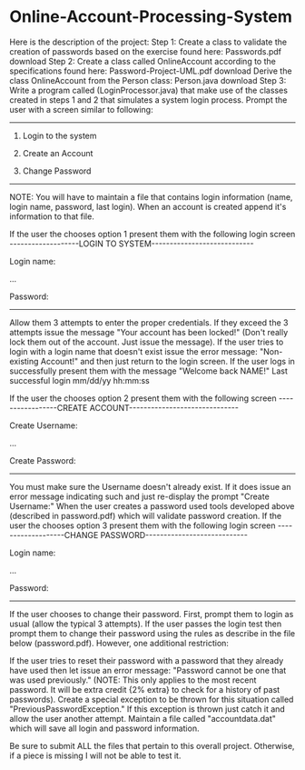 # Online-Account-Processing-System
Here is the description of the project:
Step 1:
Create a class to validate the creation of passwords based on the exercise found here:  Passwords.pdf download
Step 2:
Create a class called OnlineAccount according to the specifications found here:  Password-Project-UML.pdf download
Derive the class OnlineAccount from the Person class: Person.java download
Step 3:
Write a program called (LoginProcessor.java) that make use of the classes created in steps 1 and 2  that simulates a system login process. Prompt the user with a screen similar to following:

--------------------------------

1. Login to the system

2. Create an Account

3. Change Password

-------------------------------

NOTE: You will have to maintain a file that contains login information (name, login name, password, last login). When an account is created append it's information to that file.

If the user the chooses option 1 present them with the following login screen
-------------------LOGIN TO SYSTEM----------------------------

Login name:

...

Password:

-------------------------------------------------------------------

Allow them 3 attempts to enter the proper credentials. If they exceed the 3 attempts issue the message "Your account has been locked!" (Don't really lock them out of the account. Just issue the message).
If the user tries to login with a login name that doesn't exist issue the error message: "Non-existing Account!" and then just return to the login screen.
If the user logs in successfully present them with the message "Welcome back NAME!" Last successful login mm/dd/yy hh:mm:ss
 

If the user the chooses option 2 present them with the following screen
-----------------CREATE ACCOUNT------------------------------

Create Username:

...

Create Password:

---------------------------------------------------------------------

You must make sure the Username doesn't already exist. If it does issue an error message indicating such and just re-display the prompt "Create Username:"
When the user creates a password used tools developed above (described in password.pdf) which will validate password creation.
If the user the chooses option 3 present them with the following login screen
-------------------CHANGE PASSWORD----------------------------

Login name:

...

Password:

---------------------------------------------------------------------

If the user chooses to change their password. First, prompt them to login as usual (allow the typical 3 attempts).
If the user passes the login test then prompt them to change their password using the rules as describe in the file below (password.pdf). However, one additional restriction:

If the user tries to reset their password with a password that they already have used then let issue an error message: "Password cannot be one that was used previously." (NOTE: This only applies to the most recent password. It will be extra credit {2% extra} to check for a history of past passwords). Create a special exception to be thrown for this situation called "PreviousPasswordException." If this exception is thrown just catch it and allow the user another attempt.
Maintain a  file called "accountdata.dat" which will save all login and password information.

 

Be sure to submit ALL the files that pertain to this overall project. Otherwise, if a piece is missing I will not be able to test it. 
